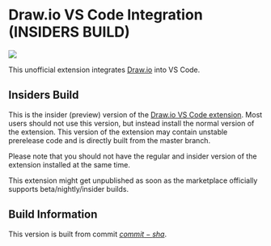 # Draw.io VS Code Integration (INSIDERS BUILD)

[![](https://img.shields.io/twitter/follow/hediet_dev.svg?style=social)](https://twitter.com/intent/follow?screen_name=hediet_dev)

This unofficial extension integrates [Draw.io](https://app.diagrams.net/) into VS Code.

## Insiders Build

This is the insider (preview) version of the [Draw.io VS Code extension](https://marketplace.visualstudio.com/items?itemName=hediet.vscode-drawio). Most users should not use this version, but instead install the normal version of the extension. This version of the extension may contain unstable prerelease code and is directly built from the master branch.

Please note that you should not have the regular and insider version of the extension installed at the same time.

This extension might get unpublished as soon as the marketplace officially supports beta/nightly/insider builds.

## Build Information

This version is built from commit [$commit-sha$](https://github.com/hediet/vscode-drawio/tree/$commit-sha$).
